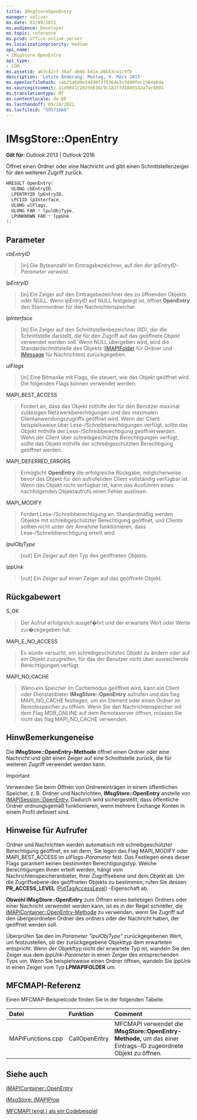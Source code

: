 ```yaml
---
title: IMsgStoreOpenEntry
manager: soliver
ms.date: 03/09/2015
ms.audience: Developer
ms.topic: reference
ms.prod: office-online-server
ms.localizationpriority: medium
api_name:
- IMsgStore.OpenEntry
api_type:
- COM
ms.assetid: a63c42cf-36af-466b-b41e-d6b53ce1c9fb
description: 'Letzte Änderung: Montag, 9. März 2015'
ms.openlocfilehash: cab25a6d0e54490f3f5364e3c5d40fec1584a6de
ms.sourcegitcommit: a1d9041c20256616c9c183f7d1049142a7ac6991
ms.translationtype: MT
ms.contentlocale: de-DE
ms.lasthandoff: 09/24/2021
ms.locfileid: "59571668"
---
```

# <a name="imsgstoreopenentry"></a>IMsgStore::OpenEntry

  
  
**Gilt für**: Outlook 2013 | Outlook 2016 
  
Öffnet einen Ordner oder eine Nachricht und gibt einen Schnittstellenzeiger für den weiteren Zugriff zurück. 
  
```cpp
HRESULT OpenEntry(
  ULONG cbEntryID,
  LPENTRYID lpEntryID,
  LPCIID lpInterface,
  ULONG ulFlags,
  ULONG FAR * lpulObjType,
  LPUNKNOWN FAR * lppUnk
);
```

## <a name="parameters"></a>Parameter

 _cbEntryID_
  
> [in] Die Byteanzahl im Eintragsbezeichner, auf den der  _lpEntryID-Parameter_  _verweist._
    
 _lpEntryID_
  
> [in] Ein Zeiger auf den Eintragsbezeichner des zu öffnenden Objekts oder NULL. Wenn  _lpEntryID_ auf NULL festgelegt ist, öffnet **OpenEntry** den Stammordner für den Nachrichtenspeicher. 
    
 _lpInterface_
  
> [in] Ein Zeiger auf den Schnittstellenbezeichner (IID), der die Schnittstelle darstellt, die für den Zugriff auf das geöffnete Objekt verwendet werden soll. Wenn NULL übergeben wird, wird die Standardschnittstelle des Objekts ([IMAPIFolder](imapifolderimapicontainer.md) für Ordner und [IMessage](imessageimapiprop.md) für Nachrichten) zurückgegeben. 
    
 _ulFlags_
  
> [in] Eine Bitmaske mit Flags, die steuert, wie das Objekt geöffnet wird. Die folgenden Flags können verwendet werden:
    
MAPI_BEST_ACCESS 
  
> Fordert an, dass das Objekt mithilfe der für den Benutzer maximal zulässigen Netzwerkberechtigungen und des maximalen Clientanwendungszugriffs geöffnet wird. Wenn der Client beispielsweise über Lese-/Schreibberechtigungen verfügt, sollte das Objekt mithilfe der Lese-/Schreibberechtigung geöffnet werden. Wenn der Client über schreibgeschützte Berechtigungen verfügt, sollte das Objekt mithilfe der schreibgeschützten Berechtigung geöffnet werden. 
    
MAPI_DEFERRED_ERRORS 
  
> Ermöglicht **OpenEntry** die erfolgreiche Rückgabe, möglicherweise bevor das Objekt für den aufrufenden Client vollständig verfügbar ist. Wenn das Objekt nicht verfügbar ist, kann das Ausführen eines nachfolgenden Objektaufrufs einen Fehler auslösen. 
    
MAPI_MODIFY 
  
> Fordert Lese-/Schreibberechtigung an. Standardmäßig werden Objekte mit schreibgeschützter Berechtigung geöffnet, und Clients sollten nicht unter der Annahme funktionieren, dass Lese-/Schreibberechtigung erteilt wird. 
    
 _lpulObjType_
  
> [out] Ein Zeiger auf den Typ des geöffneten Objekts.
    
 _lppUnk_
  
> [out] Ein Zeiger auf einen Zeiger auf das geöffnete Objekt.
    
## <a name="return-value"></a>Rückgabewert

S_OK 
  
> Der Aufruf erfolgreich ausgef�hrt und der erwartete Wert oder Werte zur�ckgegeben hat.
    
MAPI_E_NO_ACCESS 
  
> Es wurde versucht, ein schreibgeschütztes Objekt zu ändern oder auf ein Objekt zuzugreifen, für das der Benutzer nicht über ausreichende Berechtigungen verfügt.
    
MAPI_NO_CACHE
  
> Wenn ein Speicher im Cachemodus geöffnet wird, kann ein Client oder Dienstanbieter **IMsgStore::OpenEntry** aufrufen und das flag MAPI_NO_CACHE festlegen, um ein Element oder einen Ordner im Remotespeicher zu öffnen. Wenn Sie den Nachrichtenspeicher mit dem Flag MDB_ONLINE auf dem Remoteserver öffnen, müssen Sie nicht das flag MAPI_NO_CACHE verwenden.
    
## <a name="remarks"></a>HinwBemerkungeneise

Die **IMsgStore::OpenEntry-Methode** öffnet einen Ordner oder eine Nachricht und gibt einen Zeiger auf eine Schnittstelle zurück, die für weiteren Zugriff verwendet werden kann. 
  
> [!IMPORTANT]
> Verwenden Sie beim Öffnen von Ordnereinträgen in einem öffentlichen Speicher, z. B. Ordner und Nachrichten, **IMsgStore::OpenEntry** anstelle von [IMAPISession::OpenEntry.](imapisession-openentry.md) Dadurch wird sichergestellt, dass öffentliche Ordner ordnungsgemäß funktionieren, wenn mehrere Exchange Konten in einem Profil definiert sind. 
  
## <a name="notes-to-callers"></a>Hinweise für Aufrufer

Ordner und Nachrichten werden automatisch mit schreibgeschützter Berechtigung geöffnet, es sei denn, Sie legen das Flag MAPI_MODIFY oder MAPI_BEST_ACCESS im  _ulFlags-Parameter_ fest. Das Festlegen eines dieser Flags garantiert keinen bestimmten Berechtigungstyp. Welche Berechtigungen Ihnen erteilt werden, hängt vom Nachrichtenspeicheranbieter, Ihrer Zugriffsebene und dem Objekt ab. Um die Zugriffsebene des geöffneten Objekts zu bestimmen, rufen Sie dessen **PR_ACCESS_LEVEL** ([PidTagAccessLevel](pidtagaccesslevel-canonical-property.md)) -Eigenschaft ab.
  
**Obwohl IMsgStore::OpenEntry** zum Öffnen eines beliebigen Ordners oder einer Nachricht verwendet werden kann, ist es in der Regel schneller, die [IMAPIContainer::OpenEntry-Methode](imapicontainer-openentry.md) zu verwenden, wenn Sie Zugriff auf den übergeordneten Ordner des ordners oder der Nachricht haben, der geöffnet werden soll. 
  
Überprüfen Sie den im  _Parameter "lpulObjType"_ zurückgegebenen Wert, um festzustellen, ob der zurückgegebene Objekttyp dem erwarteten entspricht. Wenn der Objekttyp nicht der erwartete Typ ist, wandeln Sie den Zeiger aus dem  _lppUnk-Parameter_ in einen Zeiger des entsprechenden Typs um. Wenn Sie beispielsweise einen Ordner öffnen, wandeln Sie  _lppUnk_ in einen Zeiger vom Typ **LPMAPIFOLDER** um.
  
## <a name="mfcmapi-reference"></a>MFCMAPI-Referenz

Einen MFCMAP-Beispielcode finden Sie in der folgenden Tabelle.
  
|**Datei**|**Funktion**|**Comment**|
|:-----|:-----|:-----|
|MAPIFunctions.cpp  <br/> |CallOpenEntry  <br/> |MFCMAPI verwendet die **IMsgStore::OpenEntry-Methode,** um das einer Eintrags-ID zugeordnete Objekt zu öffnen.  <br/> |
   
## <a name="see-also"></a>Siehe auch



[IMAPIContainer::OpenEntry](imapicontainer-openentry.md)
  
[IMsgStore: IMAPIProp](imsgstoreimapiprop.md)


[MFCMAPI (engl.) als ein Codebeispiel](mfcmapi-as-a-code-sample.md)

